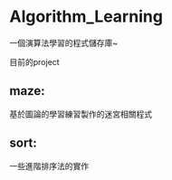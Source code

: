 # Algorithm_Learning

一個演算法學習的程式儲存庫~

目前的project

## maze: 

基於圖論的學習練習製作的迷宮相關程式

## sort: 

一些進階排序法的實作

